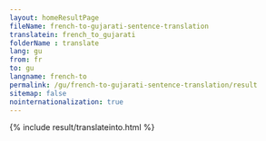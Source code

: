 ```yaml
---
layout: homeResultPage
fileName: french-to-gujarati-sentence-translation
translatein: french_to_gujarati
folderName : translate
lang: gu
from: fr
to: gu
langname: french-to
permalink: /gu/french-to-gujarati-sentence-translation/result
sitemap: false
nointernationalization: true
---
```

{% include result/translateinto.html %}

<script src="/js/result/translation.js" data-foldername="{{page.folderName}}" data-lang="{{page.lang}}"></script>
